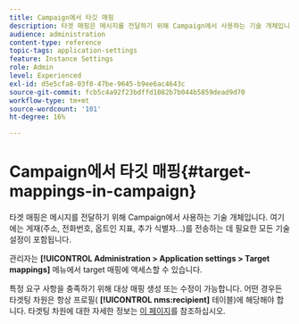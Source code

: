 ```yaml
---
title: Campaign에서 타깃 매핑
description: 타겟 매핑은 메시지를 전달하기 위해 Campaign에서 사용하는 기술 개체입니다. 여기에는 게재 전송에 필요한 모든 기술 설정이 포함되어 있습니다.
audience: administration
content-type: reference
topic-tags: application-settings
feature: Instance Settings
role: Admin
level: Experienced
exl-id: d5e5cfa8-03f0-47be-9645-b9ee6ac4643c
source-git-commit: fcb5c4a92f23bdffd1082b7b044b5859dead9d70
workflow-type: tm+mt
source-wordcount: '101'
ht-degree: 16%

---
```


# Campaign에서 타깃 매핑{#target-mappings-in-campaign}

타겟 매핑은 메시지를 전달하기 위해 Campaign에서 사용하는 기술 개체입니다. 여기에는 게재(주소, 전화번호, 옵트인 지표, 추가 식별자...)를 전송하는 데 필요한 모든 기술 설정이 포함됩니다.

관리자는 **[!UICONTROL Administration > Application settings > Target mappings]** 메뉴에서 target 매핑에 액세스할 수 있습니다.

특정 요구 사항을 충족하기 위해 대상 매핑 생성 또는 수정이 가능합니다. 어떤 경우든 타겟팅 차원은 항상 프로필( **[!UICONTROL nms:recipient]** 테이블)에 해당해야 합니다. 타겟팅 차원에 대한 자세한 정보는 [이 페이지](../../automating/using/query.md#targeting-dimensions-and-resources)를 참조하십시오.
